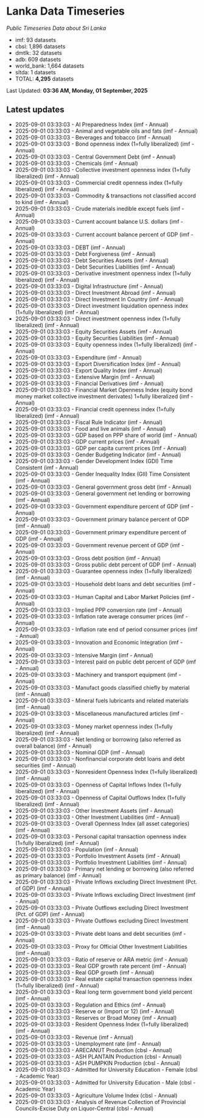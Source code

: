 # Lanka Data Timeseries
*Public Timeseries Data about Sri Lanka*

* imf: 93 datasets
* cbsl: 1,896 datasets
* dmtlk: 32 datasets
* adb: 609 datasets
* world_bank: 1,664 datasets
* sltda: 1 datasets
* TOTAL: **4,295** datasets

Last Updated: **03:36 AM, Monday, 01 September, 2025**

## Latest updates

* 2025-09-01 03:33:03 - AI Preparedness Index (imf - Annual)
* 2025-09-01 03:33:03 - Animal and vegetable oils and fats (imf - Annual)
* 2025-09-01 03:33:03 - Beverages and tobacco (imf - Annual)
* 2025-09-01 03:33:03 - Bond openness index (1=fully liberalized) (imf - Annual)
* 2025-09-01 03:33:03 - Central Government Debt (imf - Annual)
* 2025-09-01 03:33:03 - Chemicals (imf - Annual)
* 2025-09-01 03:33:03 - Collective investment openness index (1=fully liberalized) (imf - Annual)
* 2025-09-01 03:33:03 - Commercial credit openness index (1=fully liberalized) (imf - Annual)
* 2025-09-01 03:33:03 - Commodity & transactions not classified accord to kind (imf - Annual)
* 2025-09-01 03:33:03 - Crude materials inedible except fuels (imf - Annual)
* 2025-09-01 03:33:03 - Current account balance U.S. dollars (imf - Annual)
* 2025-09-01 03:33:03 - Current account balance percent of GDP (imf - Annual)
* 2025-09-01 03:33:03 - DEBT (imf - Annual)
* 2025-09-01 03:33:03 - Debt Forgiveness (imf - Annual)
* 2025-09-01 03:33:03 - Debt Securities Assets (imf - Annual)
* 2025-09-01 03:33:03 - Debt Securities Liabilities (imf - Annual)
* 2025-09-01 03:33:03 - Derivative investment openness index (1=fully liberalized) (imf - Annual)
* 2025-09-01 03:33:03 - Digital Infrastructure (imf - Annual)
* 2025-09-01 03:33:03 - Direct Investment Abroad (imf - Annual)
* 2025-09-01 03:33:03 - Direct Investment In Country (imf - Annual)
* 2025-09-01 03:33:03 - Direct investment liquidation openness index (1=fully liberalized) (imf - Annual)
* 2025-09-01 03:33:03 - Direct investment openness index (1=fully liberalized) (imf - Annual)
* 2025-09-01 03:33:03 - Equity Securities Assets (imf - Annual)
* 2025-09-01 03:33:03 - Equity Securities Liabilities (imf - Annual)
* 2025-09-01 03:33:03 - Equity openness index (1=fully liberalized) (imf - Annual)
* 2025-09-01 03:33:03 - Expenditure (imf - Annual)
* 2025-09-01 03:33:03 - Export Diversification Index (imf - Annual)
* 2025-09-01 03:33:03 - Export Quality Index (imf - Annual)
* 2025-09-01 03:33:03 - Extensive Margin (imf - Annual)
* 2025-09-01 03:33:03 - Financial Derivatives (imf - Annual)
* 2025-09-01 03:33:03 - Financial Market Openness Index (equity bond money market collective investment derivates) 1=fully liberalized (imf - Annual)
* 2025-09-01 03:33:03 - Financial credit openness index (1=fully liberalized) (imf - Annual)
* 2025-09-01 03:33:03 - Fiscal Rule Indicator (imf - Annual)
* 2025-09-01 03:33:03 - Food and live animals (imf - Annual)
* 2025-09-01 03:33:03 - GDP based on PPP share of world (imf - Annual)
* 2025-09-01 03:33:03 - GDP current prices (imf - Annual)
* 2025-09-01 03:33:03 - GDP per capita current prices (imf - Annual)
* 2025-09-01 03:33:03 - Gender Budgeting Indicator (imf - Annual)
* 2025-09-01 03:33:03 - Gender Development Index (GDI) Time Consistent (imf - Annual)
* 2025-09-01 03:33:03 - Gender Inequality Index (GII) Time Consistent (imf - Annual)
* 2025-09-01 03:33:03 - General government gross debt (imf - Annual)
* 2025-09-01 03:33:03 - General government net lending or borrowing (imf - Annual)
* 2025-09-01 03:33:03 - Government expenditure percent of GDP (imf - Annual)
* 2025-09-01 03:33:03 - Government primary balance percent of GDP (imf - Annual)
* 2025-09-01 03:33:03 - Government primary expenditure percent of GDP (imf - Annual)
* 2025-09-01 03:33:03 - Government revenue percent of GDP (imf - Annual)
* 2025-09-01 03:33:03 - Gross debt position (imf - Annual)
* 2025-09-01 03:33:03 - Gross public debt percent of GDP (imf - Annual)
* 2025-09-01 03:33:03 - Guarantee openness index (1=fully liberalized) (imf - Annual)
* 2025-09-01 03:33:03 - Household debt loans and debt securities (imf - Annual)
* 2025-09-01 03:33:03 - Human Capital and Labor Market Policies (imf - Annual)
* 2025-09-01 03:33:03 - Implied PPP conversion rate (imf - Annual)
* 2025-09-01 03:33:03 - Inflation rate average consumer prices (imf - Annual)
* 2025-09-01 03:33:03 - Inflation rate end of period consumer prices (imf - Annual)
* 2025-09-01 03:33:03 - Innovation and Economic Integration (imf - Annual)
* 2025-09-01 03:33:03 - Intensive Margin (imf - Annual)
* 2025-09-01 03:33:03 - Interest paid on public debt percent of GDP (imf - Annual)
* 2025-09-01 03:33:03 - Machinery and transport equipment (imf - Annual)
* 2025-09-01 03:33:03 - Manufact goods classified chiefly by material (imf - Annual)
* 2025-09-01 03:33:03 - Mineral fuels lubricants and related materials (imf - Annual)
* 2025-09-01 03:33:03 - Miscellaneous manufactured articles (imf - Annual)
* 2025-09-01 03:33:03 - Money market openness index (1=fully liberalized) (imf - Annual)
* 2025-09-01 03:33:03 - Net lending or borrowing (also referred as overall balance) (imf - Annual)
* 2025-09-01 03:33:03 - Nominal GDP (imf - Annual)
* 2025-09-01 03:33:03 - Nonfinancial corporate debt loans and debt securities (imf - Annual)
* 2025-09-01 03:33:03 - Nonresident Openness Index (1=fully liberalized) (imf - Annual)
* 2025-09-01 03:33:03 - Openness of Capital Inflows Index (1=fully liberalized) (imf - Annual)
* 2025-09-01 03:33:03 - Openness of Capital Outflows Index (1=fully liberalized) (imf - Annual)
* 2025-09-01 03:33:03 - Other Investment Assets (imf - Annual)
* 2025-09-01 03:33:03 - Other Investment Liabilities (imf - Annual)
* 2025-09-01 03:33:03 - Overall Openness Index (all asset categories) (imf - Annual)
* 2025-09-01 03:33:03 - Personal capital transaction openness index (1=fully liberalized) (imf - Annual)
* 2025-09-01 03:33:03 - Population (imf - Annual)
* 2025-09-01 03:33:03 - Portfolio Investment Assets (imf - Annual)
* 2025-09-01 03:33:03 - Portfolio Investment Liabilities (imf - Annual)
* 2025-09-01 03:33:03 - Primary net lending or borrowing (also referred as primary balance) (imf - Annual)
* 2025-09-01 03:33:03 - Private Inflows excluding Direct Investment (Pct. of GDP) (imf - Annual)
* 2025-09-01 03:33:03 - Private Inflows excluding Direct Investment (imf - Annual)
* 2025-09-01 03:33:03 - Private Outflows excluding Direct Investment (Pct. of GDP) (imf - Annual)
* 2025-09-01 03:33:03 - Private Outflows excluding Direct Investment (imf - Annual)
* 2025-09-01 03:33:03 - Private debt loans and debt securities (imf - Annual)
* 2025-09-01 03:33:03 - Proxy for Official Other Investment Liabilities (imf - Annual)
* 2025-09-01 03:33:03 - Ratio of reserve or ARA metric (imf - Annual)
* 2025-09-01 03:33:03 - Real GDP growth rate percent (imf - Annual)
* 2025-09-01 03:33:03 - Real GDP growth (imf - Annual)
* 2025-09-01 03:33:03 - Real estate capital transaction openness index (1=fully liberalized) (imf - Annual)
* 2025-09-01 03:33:03 - Real long term government bond yield percent (imf - Annual)
* 2025-09-01 03:33:03 - Regulation and Ethics (imf - Annual)
* 2025-09-01 03:33:03 - Reserve or (Import or 12) (imf - Annual)
* 2025-09-01 03:33:03 - Reserves or Broad Money (imf - Annual)
* 2025-09-01 03:33:03 - Resident Openness Index (1=fully liberalized) (imf - Annual)
* 2025-09-01 03:33:03 - Revenue (imf - Annual)
* 2025-09-01 03:33:03 - Unemployment rate (imf - Annual)
* 2025-09-01 03:33:03 - ARECANUT Production (cbsl - Annual)
* 2025-09-01 03:33:03 - ASH PLANTAIN Production (cbsl - Annual)
* 2025-09-01 03:33:03 - ASH PUMPKIN Production (cbsl - Annual)
* 2025-09-01 03:33:03 - Admitted for University Education - Female (cbsl - Academic Year)
* 2025-09-01 03:33:03 - Admitted for University Education - Male (cbsl - Academic Year)
* 2025-09-01 03:33:03 - Agriculture Volume Index (cbsl - Annual)
* 2025-09-01 03:33:03 - Analysis of Revenue Collection of Provincial Councils-Excise Duty on Liquor-Central (cbsl - Annual)